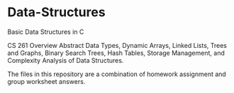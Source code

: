 # Data-Structures
Basic Data Structures in C

CS 261 Overview
Abstract Data Types, Dynamic Arrays, Linked Lists, Trees and Graphs, 
Binary Search Trees, Hash Tables, Storage Management, and 
Complexity Analysis of Data Structures.

The files in this repository are a combination of homework assignment and group worksheet answers.
